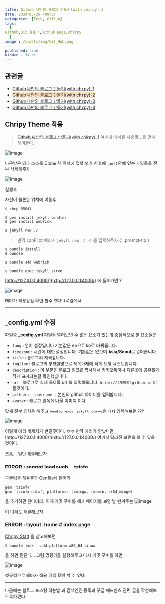```yaml
---
title: Github 나만의 블로그 만들기(with chirpy)-2
date: 2024-05-29 +09:00
categories: [Tech, Github]
tags:
  [
Github,Git,블로그,Github page,chirpy
  ]
image : /assets/img/Git_Hub.png

published: true
hidden : false
---
```


## 관련글
* [Github 나만의 블로그 만들기(with chirpy)-1](https://gubeommo.github.io/posts/GitHub-Github-%EB%82%98%EB%A7%8C%EC%9D%98-%EB%B8%94%EB%A1%9C%EA%B7%B8-%EB%A7%8C%EB%93%A4%EA%B8%B01.md/)
* <span style='background-color: #F7DDBE'>[Github 나만의 블로그 만들기(with chirpy)-2](https://gubeommo.github.io/posts/GitHub-Github-%EB%82%98%EB%A7%8C%EC%9D%98-%EB%B8%94%EB%A1%9C%EA%B7%B8-%EB%A7%8C%EB%93%A4%EA%B8%B02/)</span>
* [Github 나만의 블로그 만들기(with chirpy)-3](https://gubeommo.github.io/posts/GitHub-Github-%EB%82%98%EB%A7%8C%EC%9D%98-%EB%B8%94%EB%A1%9C%EA%B7%B8-%EB%A7%8C%EB%93%A4%EA%B8%B03/)
* [Github 나만의 블로그 만들기(with chirpy)-4](https://gubeommo.github.io/posts/GitHub-Github-%EB%82%98%EB%A7%8C%EC%9D%98-%EB%B8%94%EB%A1%9C%EA%B7%B8-%EB%A7%8C%EB%93%A4%EA%B8%B04/)


## Chripy Theme 적용


> [Github 나만의 블로그 만들기(with chirpy)-1](https://gubeommo.github.io/posts/GitHub-Github-%EB%82%98%EB%A7%8C%EC%9D%98-%EB%B8%94%EB%A1%9C%EA%B7%B8-%EB%A7%8C%EB%93%A4%EA%B8%B01.md/) 여기에 테마를 다운로드를 먼저 해야한다.

![image](https://github.com/Gubeommo/TIL/assets/86589565/f72c415c-53e9-42e6-b108-3956f2ca4833)

다운받은 테마 소스를  Clone 한 위치에 덮어 쓰기 한후에 `_post`안에 있는 파일들을 전부 삭제해주자


![image](https://github.com/Gubeommo/TIL/assets/86589565/c087c190-9e90-42c1-93b6-89014d77a9e8)

실행후

자신이 클론한 위치에 이동후
```console
$ chcp 65001
```

```console
$ gem install jekyll bundler
$ gem install webrick
```

```console
$ jekyll new ./
```

> 만약 conFlict 에러시  `jekyll new ./ -f` 를 입력해주자 
{: .prompt-tip } 

```console
$ bundle install
$ bundle
```

```console
$ bundle add webrick
```

```console
$ bundle exec jekyll serve
```

[http://127.0.0.1:4000/](http://127.0.0.1:4000/) 에 들어가면 ?

![image](https://github.com/Gubeommo/TIL/assets/86589565/4f8021f2-8559-4e26-bf11-83d9cfcdcea8)

테마가 적용된걸 확인 할수 있다! (로컬에서)

---


## _config.yml 수정

파일중 **_config.yml** 파일을 열어보면 수 많은 요소가 있는데 중점적으로 볼 요소들은

* `lang` : 언어 설정입니다  기본값은 en으로 ko로 바꿔줍니다.
* `timezone` : 시간에 대한 설정입니다. 기본값은 없으며  **Asia/Seoul**로 넣어줍니다.
* `title` : 블로그의 제목입니다. 
* `tagline` : 블로그의 부연설명으로 제목아래에 작게 보일 텍스트입니다.
* `description` : 이 부분은 블로그 링크를 복사해서 카카오톡이나 다른곳에 공유할게 작게 표시되는걸 확인했습니다.
* `url` : 블로그로 실제 들어올 url 을 입력해줍니다. `https://(계정명)github.io` 이 될것이다. 
* `github :  username ` : 본인의 github 아이디를 입력합니다.	
* `avatar` : 블로그 왼쪽에 나올 이미지 이다.

맞게 전부 입력을 해주고 `bundle exec jekyll serve`을 다시 입력해보면 ???

![image](https://github.com/Gubeommo/TIL/assets/86589565/e0df34e7-6cfa-4121-88d4-bab5e3943ae7)

이렇게 에러 메세지가 반길것이다. ㅎㅎ
만약 에러가 안났다면 [http://127.0.0.1:4000/](http://127.0.0.1:4000/) 여기서 달라진 화면을 볼 수 있을 것이다.

크흠... 일단 해결해보자

### ERROR : cannot load such --tzinfo

구글링을 해본결과 Genfile에 들어가 

```console
gem 'tzinfo'
gem 'tzinfo-data', platforms: [:mingw, :mswin, :x64_mingw]
```

을 추가하면 된다더라. 이제 커밋 푸쉬를 해서 페이지를 보면 날 반겨주는 
![image](https://github.com/Gubeommo/TIL/assets/86589565/6d8cd89f-620e-4c34-8772-a94946acd6b3)

이 녀석도 해결해보자

### ERROR : layout: home # index page

[Chripy Start](https://chirpy.cotes.page/posts/getting-started/#deploy-by-using-github-actions) 을 참고해보면

```console
$ bundle lock --add-platform x86_64-linux
```
을 하면 된단다... 그럼 명령어을 실행해주고 다시 커밋 푸쉬를 하면  

![image](https://github.com/Gubeommo/TIL/assets/86589565/7480f9a4-2ec6-40a0-83ee-425d544001e2)

성공적으로 테마가 적용 된걸 확인 할 수 있다.

---

다음에는 블로그 포스팅 하는법 과 검색엔진 등록과 구글 애드센스 관련 글을 작성해보도록하겠다.

